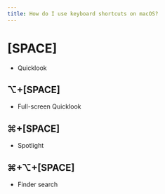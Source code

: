 ```yaml
---
title: How do I use keyboard shortcuts on macOS?
---
```


# [SPACE]
- Quicklook

## ⌥+[SPACE]
- Full-screen Quicklook

## ⌘+[SPACE]
- Spotlight

## ⌘+⌥+[SPACE]
- Finder search

